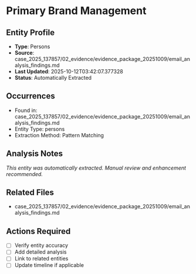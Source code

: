 # Primary Brand Management

## Entity Profile
- **Type**: Persons
- **Source**: case_2025_137857/02_evidence/evidence_package_20251009/email_analysis_findings.md
- **Last Updated**: 2025-10-12T03:42:07.377328
- **Status**: Automatically Extracted

## Occurrences
- Found in: case_2025_137857/02_evidence/evidence_package_20251009/email_analysis_findings.md
- Entity Type: persons
- Extraction Method: Pattern Matching

## Analysis Notes
*This entity was automatically extracted. Manual review and enhancement recommended.*

## Related Files
- case_2025_137857/02_evidence/evidence_package_20251009/email_analysis_findings.md

## Actions Required
- [ ] Verify entity accuracy
- [ ] Add detailed analysis
- [ ] Link to related entities
- [ ] Update timeline if applicable

